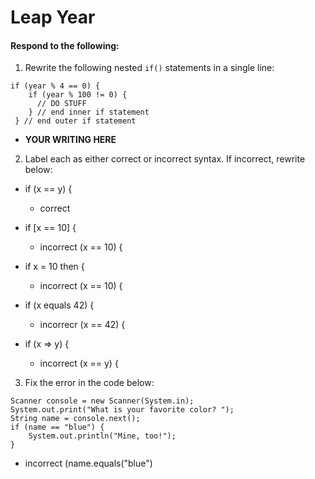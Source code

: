 # Leap Year
#### Respond to the following:

1. Rewrite the following nested `if()` statements in a single line:
  ```
  if (year % 4 == 0) {
      if (year % 100 != 0) {
        // DO STUFF
      } // end inner if statement
   } // end outer if statement
  ```
  * **YOUR WRITING HERE**


2. Label each as either correct or incorrect syntax. If incorrect, rewrite below:
  * if (x == y) {

    * correct

  * if [x == 10] {

    * incorrect (x == 10) {

  * if x = 10 then {

    * incorrect (x == 10) {

  * if (x equals 42) {

    * incorrecr (x == 42) {

  * if (x => y) {

    * incorrect (x == y) {


3. Fix the error in the code below:

  ```
  Scanner console = new Scanner(System.in);
  System.out.print("What is your favorite color? ");
  String name = console.next();
  if (name == "blue") {
      System.out.println("Mine, too!");
  }
  ```

  * incorrect (name.equals("blue")
